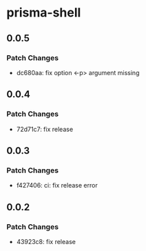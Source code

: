 # prisma-shell

## 0.0.5

### Patch Changes

- dc680aa: fix option <-p> argument missing

## 0.0.4

### Patch Changes

- 72d71c7: fix release

## 0.0.3

### Patch Changes

- f427406: ci: fix release error

## 0.0.2

### Patch Changes

- 43923c8: fix release
